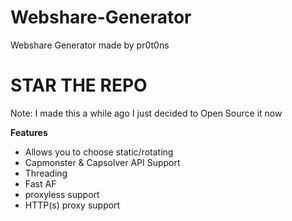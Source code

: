 # Webshare-Generator

Webshare Generator made by pr0t0ns

# STAR THE REPO #

Note: I made this a while ago I just decided to Open Source it now

**Features**

- Allows you to choose static/rotating
- Capmonster & Capsolver API Support
- Threading
- Fast AF
- proxyless support
- HTTP(s) proxy support
